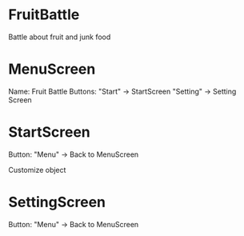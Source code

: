 # FruitBattle
Battle about fruit and junk food

# MenuScreen
Name: Fruit Battle
Buttons: 
"Start" -> StartScreen
"Setting" -> Setting Screen

# StartScreen 
Button:
"Menu" -> Back to MenuScreen

Customize object

# SettingScreen
Button:
"Menu" -> Back to MenuScreen
